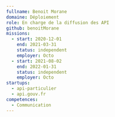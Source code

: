 ```yaml
---
fullname: Benoit Morane
domaine: Déploiement
role: En charge de la diffusion des API
github: benoitMorane
missions:
  - start: 2020-12-01
    end: 2021-03-31
    status: independent
    employer: Octo
  - start: 2021-08-02
    end: 2022-01-31
    status: independent
    employer: Octo
startups:
  - api-particulier
  - api.gouv.fr
competences:
  - Communication
---
```

